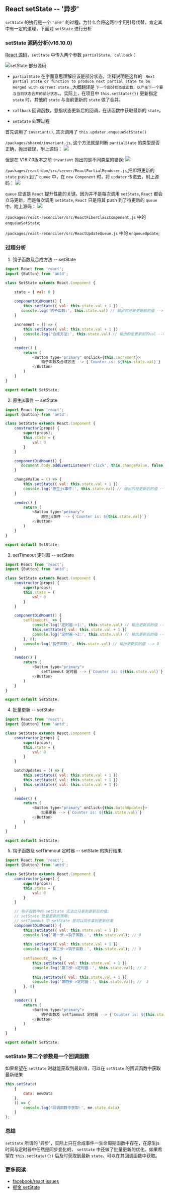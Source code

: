 ## React setState -- '异步'

`setState` 的执行是一个 `'异步'` 的过程，为什么会将这两个字用引号代替，肯定其中有一定的道理，下面对 `setState` 进行分析

### setState 源码分析(v16.10.0)

[React 源码](https://github.com/facebook/react/blob/18d2e0c03e4496a824fdb7f89ea2a3d60c30d49a/packages/react/src/ReactBaseClasses.js)，`setState` 中传入两个参数 `partialState, callback`：

![setState 部分源码](https://raw.githubusercontent.com/wqjiao/Points-Issues/master/assets/setState.png)

* `partialState` 在字面意思理解应该是部分状态，注释说明是这样的 ` Next partial state or function to produce next partial state to be merged with current state.`,大概翻译是 `下一个部分状态或函数，以产生下一个要与当前状态合并的部分状态。`。实际上，在项目中 `this.setState({})` 更新指定 `state` 时，其他的 `state` 与当前更新的 `state` 做了合并。

* `callback` 回调函数，意指状态更新后的回调，在该函数中获取最新的 `state`。

* `setState` 处理过程

首先调用了 `invariant()`, 其次调用了 `this.updater.enqueueSetState()`

`/packages/shared/invariant.js`, 这个方法就是判断 `partialState` 的类型是否正确，抛出错误，附上源码：
![](https://raw.githubusercontent.com/wqjiao/Points-Issues/master/assets/invariant.png)

但是在 V16.7.0版本之前 `invariant` 抛出的是不同类型的错误:
![](https://raw.githubusercontent.com/wqjiao/Points-Issues/master/assets/invariantV16.7.0.png)

`/packages/react-dom/src/server/ReactPartialRenderer.js`,把即将更新的 `state` push 到了 `queue` 中，在 `new Component` 时，将 `updater` 传进去，附上源码：
![](https://raw.githubusercontent.com/wqjiao/Points-Issues/master/assets/enqueueSetState.png)

`queue` 应该是 `React` 提升性能的关键。因为并不是每次调用 `setState`, `React` 都会立马更新，而是每次调用 `setState`, `React` 只是将其 push 到了待更新的 `queue` 中，附上源码：
![](https://raw.githubusercontent.com/wqjiao/Points-Issues/master/assets/queue.png)

`/packages/react-reconciler/src/ReactFiberClassComponent.js` 中的 `enqueueSetState`;

`/packages/react-reconciler/src/ReactUpdateQueue.js` 中的 `enqueueUpdate`;

### 过程分析

1. 钩子函数及合成方法 -- setState

```javascript
import React from 'react';
import {Button} from 'antd';

class SetState extends React.Component {

    state = { val: 0 }

    componentDidMount() {
        this.setState({ val: this.state.val + 1 })
       console.log('钩子函数:', this.state.val) // 输出的还是更新前的值 --> 0
    }
    
    increment = () => {
        this.setState({ val: this.state.val + 1 })
        console.log('合成方法:', this.state.val) // 输出的是更新前的val --> 1
    }

    render() {
        return (
            <Button type="primary" onClick={this.increment}>
                钩子函数及合成方法 --> {`Counter is: ${this.state.val}`}
            </Button>
        )
    }
}

export default SetState;
```

2. 原生js事件 -- setState

```javascript
import React from 'react';
import {Button} from 'antd';

class SetState extends React.Component {
    constructor(props) {
        super(props);
        this.state = {
            val: 0
        }
    }

    componentDidMount() {
       document.body.addEventListener('click', this.changeValue, false)
    }

    changeValue = () => {
        this.setState({ val: this.state.val + 1 })
        console.log('原生js事件:', this.state.val) // 输出的是更新后的值 --> 1
    }

    render() {
        return (
            <Button type="peimary">
                原生js事件 --> {`Counter is: ${this.state.val}`}
            </Button>
        )
    }
}

export default SetState;
```

3. setTimeout 定时器 -- setState

```javascript
import React from 'react';
import {Button} from 'antd';

class SetState extends React.Component {
    constructor(props) {
        super(props);
        this.state = {
            val: 0
        }
    }

    componentDidMount() {
        setTimeout(_ => {
            console.log('定时器->1:', this.state.val) // 输出更新前的值 --> 0
            this.setState({ val: this.state.val + 1 })
            console.log('定时器->2:', this.state.val) // 输出更新后的值 --> 1
        }, 0);
        console.log('钩子函数:', this.state.val) // 输出更新前的值 --> 0
    }

    render() {
        return (
            <Button type="primary">
                setTimeout 定时器 --> {`Counter is: ${this.state.val}`}
            </Button>
        )
    }
}

export default SetState;
```

4. 批量更新 -- setState 

```javascript
import React from 'react';
import {Button} from 'antd';

class SetState extends React.Component {
    constructor(props) {
        super(props);
        this.state = {
            val: 0
        }
    }

    batchUpdates = () => {
        this.setState({ val: this.state.val + 1 })
        this.setState({ val: this.state.val + 1 })
        this.setState({ val: this.state.val + 1 })
    }

    render() {
        return (
            <Button type="primary" onClick={this.batchUpdates}>
                批量更新 --> {`Counter is: ${this.state.val}`}
            </Button>
        )
    }
}

export default SetState;
```

5. 钩子函数及 setTimmout 定时器 -- setState 的执行结果

```javascript
import React from 'react';
import {Button} from 'antd';

class SetState extends React.Component {
    constructor(props) {
        super(props);
        this.state = {
            val: 0
        }
    }

    // 钩子函数中的 setState 无法立马拿到更新后的值;
    // setState 批量更新的策略;
    // setTimmout 中 setState 是可以同步拿到更新结果
    componentDidMount() {
        this.setState({ val: this.state.val + 1 })
        console.log('第一步->钩子函数：', this.state.val); // 0
    
        this.setState({ val: this.state.val + 1 })
        console.log('第二步->钩子函数：', this.state.val); // 0
    
        setTimeout(_ => {
            this.setState({ val: this.state.val + 1 })
            console.log('第三步->定时器：', this.state.val); // 2
        
            this.setState({ val: this.state.val + 1 })
            console.log('第四步->定时器：', this.state.val); //  3
        }, 0)
    }

    render() {
        return (
            <Button type="primary">
                钩子函数及 setTimmout 定时器 --> {`Counter is: ${this.state.val}`}
            </Button>
        )
    }
}

export default SetState;
```

### setState 第二个参数是一个回调函数

如果希望在 `setState` 时就能获取到最新值，可以在 `setState`  的回调函数中获取最新结果

```javascript
this.setState(
    {
        data: newData
    },
    () => {
        console.log('回调函数中获取:', me.state.data)
    }
);
```

### 总结

`setState` 所谓的 '异步'，实际上只在合成事件一生命周期函数中存在，在原生js时间与定时器中任然是同步变化的， `setState` 中还做了批量更新的优化。如果希望在 `this.setState({})` 后及时获取到最新 `state`，可以在其回调函数中获取。

### 更多阅读

* [facebook/react issues](https://github.com/facebook/react/issues/11527#issuecomment-360199710)
* [掘金 setState](https://juejin.im/post/5b45c57c51882519790c7441)

